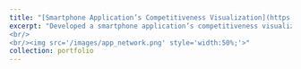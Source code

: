 ```yaml
---
title: "[Smartphone Application’s Competitiveness Visualization](https://mickeymst.github.io/portfolio/#)"
excerpt: "Developed a smartphone application’s competitiveness visualization algorithm and approach, which visualize how competitive is the app and how the app will survive on smartphones based on how long users possess their applications. (This work was collaborated with [Fuller](https://en.fuller-inc.com/), which have the biggest service of mobile app market analytics in Japan, [App Ape](https://en.appa.pe/)).
<br/>
<br/><img src='/images/app_network.png' style='width:50%;'>"
collection: portfolio
---
```

